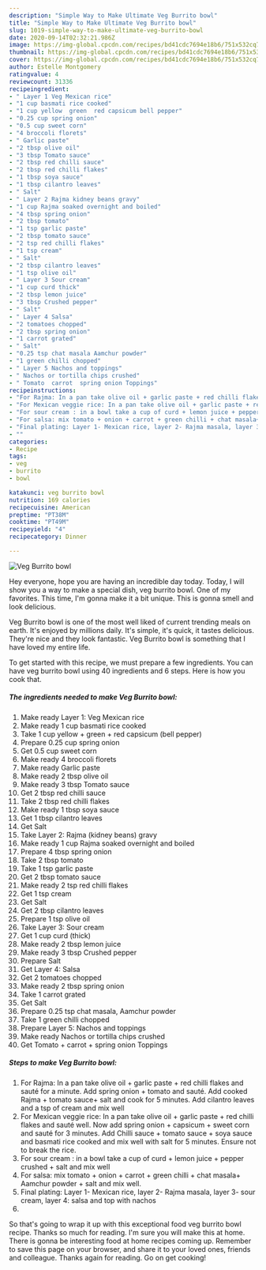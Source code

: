 ```yaml
---
description: "Simple Way to Make Ultimate Veg Burrito bowl"
title: "Simple Way to Make Ultimate Veg Burrito bowl"
slug: 1019-simple-way-to-make-ultimate-veg-burrito-bowl
date: 2020-09-14T02:32:21.986Z
image: https://img-global.cpcdn.com/recipes/bd41cdc7694e18b6/751x532cq70/veg-burrito-bowl-recipe-main-photo.jpg
thumbnail: https://img-global.cpcdn.com/recipes/bd41cdc7694e18b6/751x532cq70/veg-burrito-bowl-recipe-main-photo.jpg
cover: https://img-global.cpcdn.com/recipes/bd41cdc7694e18b6/751x532cq70/veg-burrito-bowl-recipe-main-photo.jpg
author: Estelle Montgomery
ratingvalue: 4
reviewcount: 31336
recipeingredient:
- " Layer 1 Veg Mexican rice"
- "1 cup basmati rice cooked"
- "1 cup yellow  green  red capsicum bell pepper"
- "0.25 cup spring onion"
- "0.5 cup sweet corn"
- "4 broccoli florets"
- " Garlic paste"
- "2 tbsp olive oil"
- "3 tbsp Tomato sauce"
- "2 tbsp red chilli sauce"
- "2 tbsp red chilli flakes"
- "1 tbsp soya sauce"
- "1 tbsp cilantro leaves"
- " Salt"
- " Layer 2 Rajma kidney beans gravy"
- "1 cup Rajma soaked overnight and boiled"
- "4 tbsp spring onion"
- "2 tbsp tomato"
- "1 tsp garlic paste"
- "2 tbsp tomato sauce"
- "2 tsp red chilli flakes"
- "1 tsp cream"
- " Salt"
- "2 tbsp cilantro leaves"
- "1 tsp olive oil"
- " Layer 3 Sour cream"
- "1 cup curd thick"
- "2 tbsp lemon juice"
- "3 tbsp Crushed pepper"
- " Salt"
- " Layer 4 Salsa"
- "2 tomatoes chopped"
- "2 tbsp spring onion"
- "1 carrot grated"
- " Salt"
- "0.25 tsp chat masala Aamchur powder"
- "1 green chilli chopped"
- " Layer 5 Nachos and toppings"
- " Nachos or tortilla chips crushed"
- " Tomato  carrot  spring onion Toppings"
recipeinstructions:
- "For Rajma: In a pan take olive oil + garlic paste + red chilli flakes and sauté for a minute. Add spring onion + tomato and sauté. Add cooked Rajma + tomato sauce+ salt and cook for 5 minutes. Add cilantro leaves and a tsp of cream and mix well"
- "For Mexican veggie rice: In a pan take olive oil + garlic paste + red chilli flakes and sauté well. Now add spring onion + capsicum + sweet corn and sauté for 3 minutes. Add Chilli sauce + tomato sauce + soya sauce and basmati rice cooked and mix well with salt for 5 minutes. Ensure not to break the rice."
- "For sour cream : in a bowl take a cup of curd + lemon juice + pepper crushed + salt and mix well"
- "For salsa: mix tomato + onion + carrot + green chilli + chat masala+ Aamchur powder + salt and mix well."
- "Final plating: Layer 1- Mexican rice, layer 2- Rajma masala, layer 3- sour cream, layer 4: salsa and top with nachos"
- ""
categories:
- Recipe
tags:
- veg
- burrito
- bowl

katakunci: veg burrito bowl 
nutrition: 169 calories
recipecuisine: American
preptime: "PT38M"
cooktime: "PT49M"
recipeyield: "4"
recipecategory: Dinner

---
```



![Veg Burrito bowl](https://img-global.cpcdn.com/recipes/bd41cdc7694e18b6/751x532cq70/veg-burrito-bowl-recipe-main-photo.jpg)

Hey everyone, hope you are having an incredible day today. Today, I will show you a way to make a special dish, veg burrito bowl. One of my favorites. This time, I'm gonna make it a bit unique. This is gonna smell and look delicious.



Veg Burrito bowl is one of the most well liked of current trending meals on earth. It's enjoyed by millions daily. It's simple, it's quick, it tastes delicious. They're nice and they look fantastic. Veg Burrito bowl is something that I have loved my entire life.


To get started with this recipe, we must prepare a few ingredients. You can have veg burrito bowl using 40 ingredients and 6 steps. Here is how you cook that.

<!--inarticleads1-->

##### The ingredients needed to make Veg Burrito bowl:

1. Make ready  Layer 1: Veg Mexican rice
1. Make ready 1 cup basmati rice cooked
1. Take 1 cup yellow + green + red capsicum (bell pepper)
1. Prepare 0.25 cup spring onion
1. Get 0.5 cup sweet corn
1. Make ready 4 broccoli florets
1. Make ready  Garlic paste
1. Make ready 2 tbsp olive oil
1. Make ready 3 tbsp Tomato sauce
1. Get 2 tbsp red chilli sauce
1. Take 2 tbsp red chilli flakes
1. Make ready 1 tbsp soya sauce
1. Get 1 tbsp cilantro leaves
1. Get  Salt
1. Take  Layer 2: Rajma (kidney beans) gravy
1. Make ready 1 cup Rajma soaked overnight and boiled
1. Prepare 4 tbsp spring onion
1. Take 2 tbsp tomato
1. Take 1 tsp garlic paste
1. Get 2 tbsp tomato sauce
1. Make ready 2 tsp red chilli flakes
1. Get 1 tsp cream
1. Get  Salt
1. Get 2 tbsp cilantro leaves
1. Prepare 1 tsp olive oil
1. Take  Layer 3: Sour cream
1. Get 1 cup curd (thick)
1. Make ready 2 tbsp lemon juice
1. Make ready 3 tbsp Crushed pepper
1. Prepare  Salt
1. Get  Layer 4: Salsa
1. Get 2 tomatoes chopped
1. Make ready 2 tbsp spring onion
1. Take 1 carrot grated
1. Get  Salt
1. Prepare 0.25 tsp chat masala, Aamchur powder
1. Take 1 green chilli chopped
1. Prepare  Layer 5: Nachos and toppings
1. Make ready  Nachos or tortilla chips crushed
1. Get  Tomato + carrot + spring onion Toppings




<!--inarticleads2-->

##### Steps to make Veg Burrito bowl:

1. For Rajma: In a pan take olive oil + garlic paste + red chilli flakes and sauté for a minute. Add spring onion + tomato and sauté. Add cooked Rajma + tomato sauce+ salt and cook for 5 minutes. Add cilantro leaves and a tsp of cream and mix well
1. For Mexican veggie rice: In a pan take olive oil + garlic paste + red chilli flakes and sauté well. Now add spring onion + capsicum + sweet corn and sauté for 3 minutes. Add Chilli sauce + tomato sauce + soya sauce and basmati rice cooked and mix well with salt for 5 minutes. Ensure not to break the rice.
1. For sour cream : in a bowl take a cup of curd + lemon juice + pepper crushed + salt and mix well
1. For salsa: mix tomato + onion + carrot + green chilli + chat masala+ Aamchur powder + salt and mix well.
1. Final plating: Layer 1- Mexican rice, layer 2- Rajma masala, layer 3- sour cream, layer 4: salsa and top with nachos
1. 




So that's going to wrap it up with this exceptional food veg burrito bowl recipe. Thanks so much for reading. I'm sure you will make this at home. There is gonna be interesting food at home recipes coming up. Remember to save this page on your browser, and share it to your loved ones, friends and colleague. Thanks again for reading. Go on get cooking!
